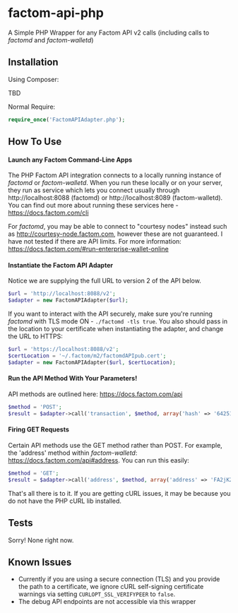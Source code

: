 factom-api-php
===============

A Simple PHP Wrapper for any Factom API v2 calls (including calls to *factomd* and *factom-walletd*)

Installation
------------

Using Composer:

TBD

Normal Require:

```php
require_once('FactomAPIAdapter.php');
```

How To Use
----------

#### Launch any Factom Command-Line Apps ####

The PHP Factom API integration connects to a locally running instance of *factomd* or *factom-walletd*. When you run these locally or on your server, they run as service which lets you connect usually through http://localhost:8088 (factomd) or http://localhost:8089 (factom-walletd). You can find out more about running these services here - https://docs.factom.com/cli

For *factomd*, you may be able to connect to "courtesy nodes" instead such as http://courtesy-node.factom.com, however these are not guaranteed. I have not tested if there are API limits. For more information: https://docs.factom.com/#run-enterprise-wallet-online 

#### Instantiate the Factom API Adapter ####

Notice we are supplying the full URL to version 2 of the API below.

```php
$url = 'http://localhost:8088/v2';
$adapter = new FactomAPIAdapter($url);
```

If you want to interact with the API securely, make sure you're running *factomd* with TLS mode ON - `./factomd -tls true`. You also should pass in the location to your certificate when instantiating the adapter, and change the URL to HTTPS:

```php
$url = 'https://localhost:8088/v2';
$certLocation = '~/.factom/m2/factomdAPIpub.cert';
$adapter = new FactomAPIAdapter($url, $certLocation);
```

#### Run the API Method With Your Parameters! ####

API methods are outlined here: https://docs.factom.com/api

```php
$method = 'POST';
$result = $adapter->call('transaction', $method, array('hash' => '64251aa63e011f803c883acf2342d784b405afa59e24d9c5506c84f6c91bf18b'));
```

#### Firing GET Requests ####

Certain API methods use the GET method rather than POST.  For example, the 'address' method within *factom-walletd*: https://docs.factom.com/api#address. You can run this easily:

```php
$method = 'GET';
$result = $adapter->call('address', $method, array('address' => 'FA2jK2HcLnRdS94dEcU27rF3meoJfpUcZPSinpb7AwQvPRY6RL1Q'));
```

That's all there is to it. If you are getting cURL issues, it may be because you do not have the PHP cURL lib installed.

Tests
----------

Sorry! None right now.

Known Issues
----------

- Currently if you are using a secure connection (TLS) and you provide the path to a certificate, we ignore cURL self-signing certificate warnings via setting `CURLOPT_SSL_VERIFYPEER` to `false`.
- The debug API endpoints are not accessible via this wrapper
